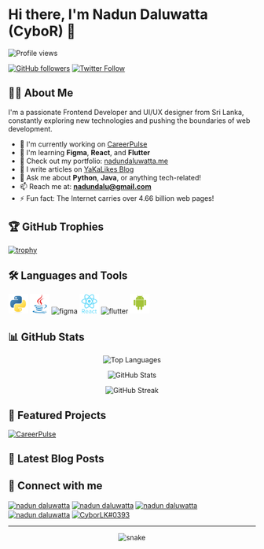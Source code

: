 # Hi there, I'm Nadun Daluwatta (CyboR) 👋

![Profile views](https://komarev.com/ghpvc/?username=cyborlk&label=Profile%20views&color=0e75b6&style=flat)

[![GitHub followers](https://img.shields.io/github/followers/cyborlk?style=social)](https://github.com/cyborlk)
[![Twitter Follow](https://img.shields.io/twitter/follow/nadun_daluwatta?style=social)](https://twitter.com/nadun_daluwatta)

## 👨‍💻 About Me

I'm a passionate Frontend Developer and UI/UX designer from Sri Lanka, constantly exploring new technologies and pushing the boundaries of web development.

- 🔭 I'm currently working on [CareerPulse](https://github.com/CyborLK/Project-CareerPulse)
- 🌱 I'm learning **Figma**, **React**, and **Flutter**
- 💼 Check out my portfolio: [nadundaluwatta.me](https://nadundaluwatta.me)
- 📝 I write articles on [YaKaLikes Blog](https://yakalikes.blogspot.com/)
- 💬 Ask me about **Python**, **Java**, or anything tech-related!
- 📫 Reach me at: **nadundalu@gmail.com**
- ⚡ Fun fact: The Internet carries over 4.66 billion web pages!

## 🏆 GitHub Trophies

[![trophy](https://github-profile-trophy.vercel.app/?username=cyborlk&theme=onedark&column=7)](https://github.com/ryo-ma/github-profile-trophy)

## 🛠️ Languages and Tools

<p align="left">
<img src="https://raw.githubusercontent.com/devicons/devicon/master/icons/python/python-original.svg" alt="python" width="40" height="40"/>
<img src="https://raw.githubusercontent.com/devicons/devicon/master/icons/java/java-original.svg" alt="java" width="40" height="40"/>
<img src="https://www.vectorlogo.zone/logos/figma/figma-icon.svg" alt="figma" width="40" height="40"/>
<img src="https://raw.githubusercontent.com/devicons/devicon/master/icons/react/react-original-wordmark.svg" alt="react" width="40" height="40"/>
<img src="https://www.vectorlogo.zone/logos/flutterio/flutterio-icon.svg" alt="flutter" width="40" height="40"/>
<img src="https://raw.githubusercontent.com/devicons/devicon/master/icons/android/android-original-wordmark.svg" alt="android" width="40" height="40"/>
<!-- Add more icons for other languages and tools you use -->
</p>

## 📊 GitHub Stats

<p align="center">
  <img src="https://github-readme-stats.vercel.app/api/top-langs?username=cyborlk&show_icons=true&locale=en&layout=compact&theme=radical" alt="Top Languages" />
</p>

<p align="center">
  <img src="https://github-readme-stats.vercel.app/api?username=cyborlk&show_icons=true&locale=en&theme=radical" alt="GitHub Stats" />
</p>

<p align="center">
  <img src="https://github-readme-streak-stats.herokuapp.com/?user=cyborlk&theme=radical" alt="GitHub Streak" />
</p>

## 🌟 Featured Projects

[![CareerPulse](https://github-readme-stats.vercel.app/api/pin/?username=cyborlk&repo=Project-CareerPulse&theme=radical)](https://github.com/CyborLK/Project-CareerPulse)
<!-- Add more featured projects as needed -->

## 📝 Latest Blog Posts

<!-- BLOG-POST-LIST:START -->
<!-- This section can be automatically updated using GitHub Actions -->
<!-- BLOG-POST-LIST:END -->

## 🤝 Connect with me

<p align="left">
<a href="https://twitter.com/nadun_daluwatta" target="blank"><img align="center" src="https://raw.githubusercontent.com/rahuldkjain/github-profile-readme-generator/master/src/images/icons/Social/twitter.svg" alt="nadun daluwatta" height="30" width="40" /></a>
<a href="https://linkedin.com/in/nadun-daluwatta" target="blank"><img align="center" src="https://raw.githubusercontent.com/rahuldkjain/github-profile-readme-generator/master/src/images/icons/Social/linked-in-alt.svg" alt="nadun daluwatta" height="30" width="40" /></a>
<a href="https://fb.com/nadun.daluwatta" target="blank"><img align="center" src="https://raw.githubusercontent.com/rahuldkjain/github-profile-readme-generator/master/src/images/icons/Social/facebook.svg" alt="nadun daluwatta" height="30" width="40" /></a>
<a href="https://www.youtube.com/c/nadundaluwatta" target="blank"><img align="center" src="https://raw.githubusercontent.com/rahuldkjain/github-profile-readme-generator/master/src/images/icons/Social/youtube.svg" alt="nadun daluwatta" height="30" width="40" /></a>
<a href="https://discord.gg/CyborLK#0393" target="blank"><img align="center" src="https://raw.githubusercontent.com/rahuldkjain/github-profile-readme-generator/master/src/images/icons/Social/discord.svg" alt="CyborLK#0393" height="30" width="40" /></a>
</p>

---

<p align="center">
  <img src="https://raw.githubusercontent.com/CyborLK/CyborLK/output/github-contribution-grid-snake.svg" alt="snake"></center>
</p>
